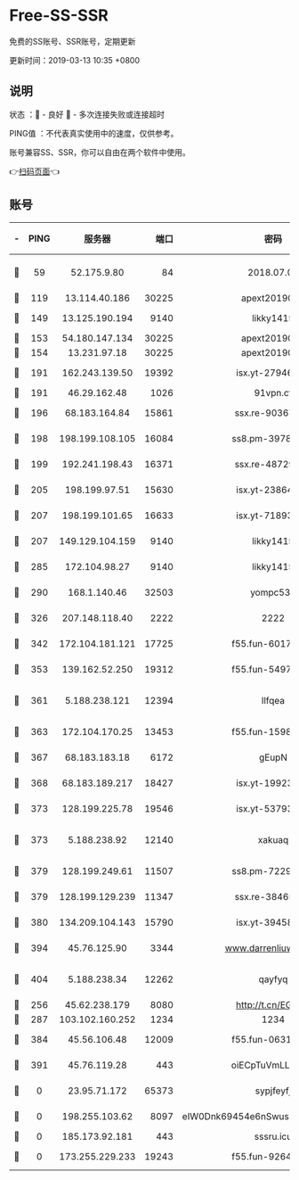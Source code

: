 # Free-SS-SSR

免费的SS账号、SSR账号，定期更新

更新时间：2019-03-13 10:35 +0800

## 说明

状态     ：🙂 - 良好 🙁 - 多次连接失败或连接超时

PING值   ：不代表真实使用中的速度，仅供参考。

账号兼容SS、SSR，你可以自由在两个软件中使用。

👉[扫码页面](https://liesauer.github.io/Free-SS-SSR/)👈

## 账号

|-|PING|服务器|端口|密码|加密方式|区域|
|:----:|:----:|:-----:|-----:|:----:|:----:|:----:|
|🙂|59|52.175.9.80|84|2018.07.07|chacha20-ietf-poly1305|HK|
|🙂|119|13.114.40.186|30225|apext2019006|chacha20|JP|
|🙂|149|13.125.190.194|9140|likky1415|aes-256-cfb|KR|
|🙂|153|54.180.147.134|30225|apext2019006|chacha20|KR|
|🙂|154|13.231.97.18|30225|apext2019006|chacha20|JP|
|🙂|191|162.243.139.50|19392|isx.yt-27946508|aes-256-cfb|US|
|🙂|191|46.29.162.48|1026|91vpn.cf|rc4-md5|RU|
|🙂|196|68.183.164.84|15861|ssx.re-90367238|aes-256-cfb|US|
|🙂|198|198.199.108.105|16084|ss8.pm-39785624|aes-256-cfb|US|
|🙂|199|192.241.198.43|16371|ssx.re-48729789|aes-256-cfb|US|
|🙂|205|198.199.97.51|15630|isx.yt-23864371|aes-256-cfb|US|
|🙂|207|198.199.101.65|16633|isx.yt-71893461|aes-256-cfb|US|
|🙂|207|149.129.104.159|9140|likky1415|aes-256-cfb|HK|
|🙂|285|172.104.98.27|9140|likky1415|aes-256-cfb|JP|
|🙂|290|168.1.140.46|32503|yompc535|aes-256-cfb|AU|
|🙂|326|207.148.118.40|2222|2222|aes-256-cfb|SG|
|🙂|342|172.104.181.121|17725|f55.fun-60170886|aes-256-cfb|SG|
|🙂|353|139.162.52.250|19312|f55.fun-54979010|aes-256-cfb|SG|
|🙂|361|5.188.238.121|12394|llfqea|chacha20-ietf-poly1305|BR|
|🙂|363|172.104.170.25|13453|f55.fun-15981272|aes-256-cfb|SG|
|🙂|367|68.183.183.18|6172|gEupN|aes-256-cfb|SG|
|🙂|368|68.183.189.217|18427|isx.yt-19923206|aes-256-cfb|SG|
|🙂|373|128.199.225.78|19546|isx.yt-53793510|aes-256-cfb|SG|
|🙂|373|5.188.238.92|12140|xakuaq|chacha20-ietf-poly1305|BR|
|🙂|379|128.199.249.61|11507|ss8.pm-72293870|aes-256-cfb|SG|
|🙂|379|128.199.129.239|11347|ssx.re-38465915|aes-256-cfb|SG|
|🙂|380|134.209.104.143|15790|isx.yt-39458204|aes-256-cfb|SG|
|🙂|394|45.76.125.90|3344|www.darrenliuwei.com|aes-256-cfb|AU|
|🙂|404|5.188.238.34|12262|qayfyq|chacha20-ietf-poly1305|BR|
|🙂|256|45.62.238.179|8080|http://t.cn/EGJIyrl|rc4-md5|CA|
|🙂|287|103.102.160.252|1234|1234|rc4-md5|JP|
|🙂|384|45.56.106.48|12009|f55.fun-06310355|aes-256-cfb|US|
|🙂|391|45.76.119.28|443|oiECpTuVmLLxk4Ts|aes-256-cfb|AU|
|🙁|0|23.95.71.172|65373|sypjfeyfj|chacha20-ietf|US|
|🙁|0|198.255.103.62|8097|eIW0Dnk69454e6nSwuspv9DmS201tQ0D|aes-256-cfb|US|
|🙁|0|185.173.92.181|443|sssru.icu|rc4-md5|RU|
|🙁|0|173.255.229.233|19243|f55.fun-92648329|aes-256-cfb|US|
